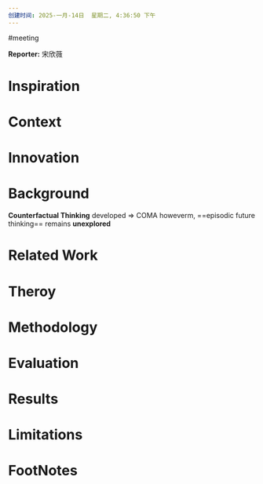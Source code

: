 ```yaml
---
创建时间: 2025-一月-14日  星期二, 4:36:50 下午
---
```

#meeting 

**Reporter:**  宋欣薇

# Inspiration


# Context



# Innovation



# Background
**Counterfactual Thinking** developed $\Longrightarrow$ COMA
howeverm, ==episodic future thinking== remains **unexplored**


# Related Work



# Theroy



# Methodology



# Evaluation



# Results



# Limitations



# FootNotes
